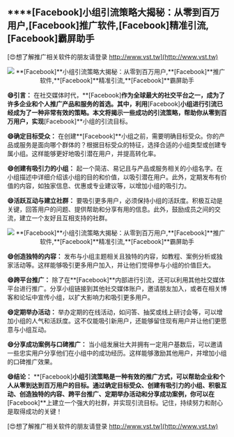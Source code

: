 ## ****[Facebook]**小组引流策略大揭秘：从零到百万用户,**[Facebook]**推广软件,**[Facebook]**精准引流,**[Facebook]**霸屏助手**

[😍想了解推广相关软件的朋友请登录 http://www.vst.tw](http://www.vst.tw)

 <center><img src="https://vst.tw/MP4/tuiguang/png/3.png" alt="**[Facebook]**小组引流策略大揭秘：从零到百万用户,**[Facebook]**推广软件,**[Facebook]**精准引流,**[Facebook]**霸屏助手"></center>

**😄引言：**
在社交媒体时代，**[Facebook]**作为全球最大的社交平台之一，成为了许多企业和个人推广产品和服务的首选。其中，利用**[Facebook]**小组进行引流已经成为了一种非常有效的策略。本文将揭示一些成功的引流策略，帮助你从零到百万用户，实现**[Facebook]**小组的引流目标。

**😄确定目标受众：**
在创建**[Facebook]**小组之前，需要明确目标受众。你的产品或服务是面向哪个群体的？根据目标受众的特征，选择合适的小组类型或创建专属小组。这样能够更好地吸引潜在用户，并提高转化率。

**😄创建有吸引力的小组：**
起一个简洁、易记且与产品或服务相关的小组名字。在小组描述中详细介绍该小组的目的和价值，以吸引潜在用户。此外，定期发布有价值的内容，如独家信息、优惠或专业建议等，以增加小组的吸引力。

**😄活跃互动与建立社群：**
要吸引更多用户，必须保持小组的活跃度。积极互动是关键，回答用户的问题、提供帮助和分享有用的信息。此外，鼓励成员之间的交流，建立一个友好且互相支持的社群。

 <center><img src="https://vst.tw/MP4/tuiguang/png/5.png" alt="**[Facebook]**小组引流策略大揭秘：从零到百万用户,**[Facebook]**推广软件,**[Facebook]**精准引流,**[Facebook]**霸屏助手"></center>

**😄创造独特的内容：**
发布与小组主题相关且独特的内容，如教程、案例分析或独家活动等。这样能够吸引更多用户加入，并让他们觉得参与小组的价值巨大。

**😄跨平台推广：**
除了在**[Facebook]**内部进行引流，还可以利用其他社交媒体平台进行推广。分享小组链接到其他社交媒体账户，邀请朋友加入，或者在相关博客和论坛中宣传小组，以扩大影响力和吸引更多用户。

**😄定期举办活动：**
举办定期的在线活动，如问答、抽奖或线上研讨会等，可以增加小组的人气和活跃度。这不仅能吸引新用户，还能够留住现有用户并让他们更愿意与小组互动。

**😄分享成功案例与口碑推广：**
当小组发展壮大并拥有一定用户基数后，可以邀请一些忠实用户分享他们在小组中的成功经历。这样能够激励其他用户，并增加小组的口碑推广效果。

**😄结论：**
**[Facebook]**小组引流策略是一种有效的推广方式，可以帮助企业和个人从零到达到百万用户的目标。通过确定目标受众、创建有吸引力的小组、积极互动、创造独特的内容、跨平台推广、定期举办活动和分享成功案例，你可以在**[Facebook]**上建立一个强大的社群，并实现引流目标。记住，持续努力和耐心是取得成功的关键！

[😍想了解推广相关软件的朋友请登录 http://www.vst.tw](http://www.vst.tw)



